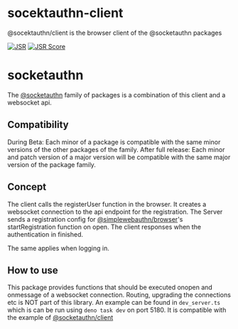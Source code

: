 # socektauthn-client
@socektauthn/client is the browser client of the @socketauthn packages

[![JSR](https://jsr.io/badges/@socketauthn/server-core)](https://jsr.io/@socketauthn/server-core) [![JSR Score](https://jsr.io/badges/@socketauthn/server-core/score)](https://jsr.io/@socketauthn/server-core)

# socketauthn
The [@socketauthn](https://jsr.io/@socketauthn) family of packages is a combination of this client and a websocket api.
## Compatibility
During Beta:
Each minor of a package is compatible with the same minor versions of the other packages of the family.
After full release:
Each minor and patch version of a major version will be compatible with the same major version of the package family.

## Concept
The client calls the registerUser function in the browser. It creates a websocket connection to the api endpoint for the registration. The Server sends a registration config for [@simplewebauthn/browser](https://simplewebauthn.dev/)'s startRegistration function on open. The client responses when the authentication in finished.

The same applies when logging in.
## How to use
This package provides functions that should be executed onopen and onmessage of a websocket connection. Routing, upgrading the connections etc is NOT part of this library. An example can be found in `dev_server.ts` which is can be run using `deno task dev` on port 5180. It is compatible with the example of [@socketauthn/client](https://github.com/oxydemeton/socketauthn-client)
